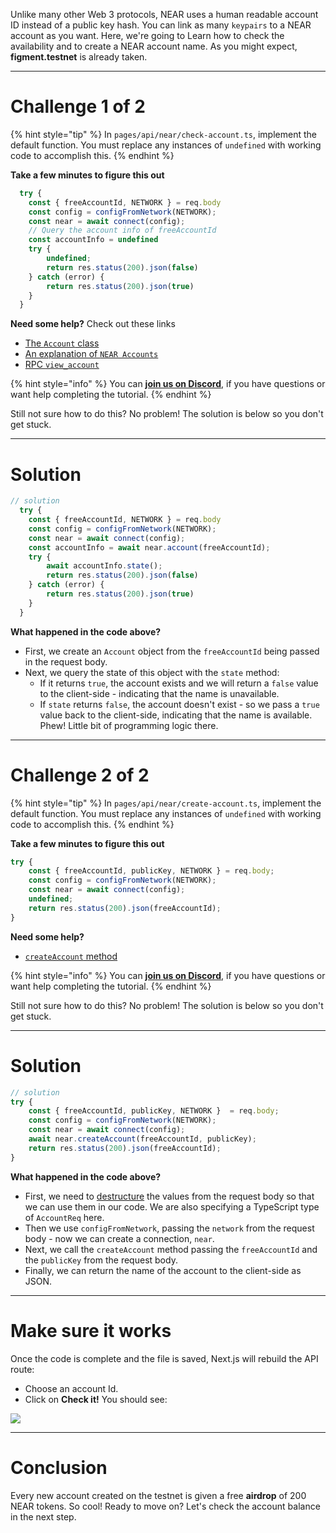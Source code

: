 Unlike many other Web 3 protocols, NEAR uses a human readable account ID instead of a public key hash. You can link as many `keypairs` to a NEAR account as you want. Here, we're going to Learn how to check the availability and to create a NEAR account name. As you might expect, **figment.testnet** is already taken.

---

# Challenge 1 of 2

{% hint style="tip" %}
In `pages/api/near/check-account.ts`, implement the default function. You must replace any instances of `undefined` with working code to accomplish this.
{% endhint %}

**Take a few minutes to figure this out**

```typescript
  try {
    const { freeAccountId, NETWORK } = req.body
    const config = configFromNetwork(NETWORK);
    const near = await connect(config);
    // Query the account info of freeAccountId
    const accountInfo = undefined
    try {
        undefined;
        return res.status(200).json(false)
    } catch (error) {
        return res.status(200).json(true)
    }
  }
```

**Need some help?** Check out these links

- [The `Account` class](https://near.github.io/near-api-js/classes/account.account-1.html)
- [An explanation of `NEAR Accounts`](https://docs.near.org/docs/concepts/account)
- [RPC `view_account`](https://docs.near.org/docs/develop/front-end/rpc#view-account)

{% hint style="info" %}
You can [**join us on Discord**](https://discord.gg/fszyM7K), if you have questions or want help completing the tutorial.
{% endhint %}

Still not sure how to do this? No problem! The solution is below so you don't get stuck.

---

# Solution

```typescript
// solution
  try {
    const { freeAccountId, NETWORK } = req.body
    const config = configFromNetwork(NETWORK);
    const near = await connect(config);
    const accountInfo = await near.account(freeAccountId);
    try {
        await accountInfo.state();
        return res.status(200).json(false)
    } catch (error) {
        return res.status(200).json(true)
    }
  }
```

**What happened in the code above?**

- First, we create an `Account` object from the `freeAccountId` being passed in the request body.
- Next, we query the state of this object with the `state` method:
  - If it returns `true`, the account exists and we will return a `false` value to the client-side - indicating that the name is unavailable.
  - If `state` returns `false`, the account doesn't exist - so we pass a `true` value back to the client-side, indicating that the name is available. Phew! Little bit of programming logic there.

---

# Challenge 2 of 2

{% hint style="tip" %}
In `pages/api/near/create-account.ts`, implement the default function. You must replace any instances of `undefined` with working code to accomplish this.
{% endhint %}

**Take a few minutes to figure this out**

```typescript
try {
    const { freeAccountId, publicKey, NETWORK } = req.body;
    const config = configFromNetwork(NETWORK);
    const near = await connect(config);
    undefined;
    return res.status(200).json(freeAccountId);
}
```

**Need some help?**

- [`createAccount` method](https://near.github.io/near-api-js/classes/near.near-1.html#createaccount)

{% hint style="info" %}
You can [**join us on Discord**](https://discord.gg/fszyM7K), if you have questions or want help completing the tutorial.
{% endhint %}

Still not sure how to do this? No problem! The solution is below so you don't get stuck.

---

# Solution

```typescript
// solution
try {
    const { freeAccountId, publicKey, NETWORK }  = req.body;
    const config = configFromNetwork(NETWORK);
    const near = await connect(config);
    await near.createAccount(freeAccountId, publicKey);
    return res.status(200).json(freeAccountId);
}
```

**What happened in the code above?**

- First, we need to [destructure](https://dmitripavlutin.com/javascript-object-destructuring/) the values from the request body so that we can use them in our code. We are also specifying a TypeScript type of `AccountReq` here.
- Then we use `configFromNetwork`, passing the `network` from the request body - now we can create a connection, `near`.
- Next, we call the `createAccount` method passing the `freeAccountId` and the `publicKey` from the request body.
- Finally, we can return the name of the account to the client-side as JSON.

---

# Make sure it works

Once the code is complete and the file is saved, Next.js will rebuild the API route:

- Choose an account Id.
- Click on **Check it!**
  You should see:

![](https://raw.githubusercontent.com/figment-networks/learn-web3-dapp/main/markdown/__images__/near/near-account.gif)

---

# Conclusion

Every new account created on the testnet is given a free **airdrop** of 200 NEAR tokens. So cool!
Ready to move on? Let's check the account balance in the next step.
